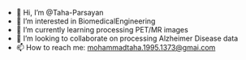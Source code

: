 - 👋 Hi, I’m @Taha-Parsayan
- 👀 I’m interested in BiomedicalEngineering
- 🌱 I’m currently learning processing PET/MR images
- 💞️ I’m looking to collaborate on processing Alzheimer Disease data
- 📫 How to reach me: mohammadtaha.1995.1373@gmai.com



